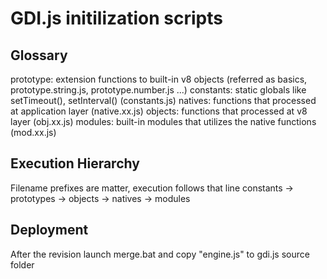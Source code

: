 # GDI.js initilization scripts

## Glossary
prototype: extension functions to built-in v8 objects (referred as basics, prototype.string.js, prototype.number.js ...)
constants: static globals like setTimeout(), setInterval()  (constants.js)
natives: functions that processed at application layer  (native.xx.js)
objects: functions that processed at v8 layer (obj.xx.js)
modules: built-in modules that utilizes the native functions (mod.xx.js)

## Execution Hierarchy
Filename prefixes are matter, execution follows that line
constants -> prototypes -> objects -> natives -> modules

## Deployment
After the revision launch merge.bat and copy "engine.js" to gdi.js source folder
